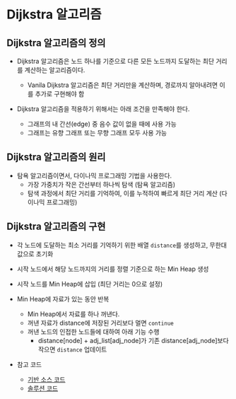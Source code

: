 # Dijkstra 알고리즘

## Dijkstra 알고리즘의 정의

- Dijkstra 알고리즘은 노드 하나를 기준으로 다른 모든 노드까지 도달하는 최단 거리를 계산하는 알고리즘이다.
  - Vanila Dijkstra 알고리즘은 최단 거리만을 계산하며, 경로까지 알아내려면 이를 추가로 구현해야 함
  
- Dijkstra 알고리즘을 적용하기 위해서는 아래 조건을 만족해야 한다.
  - 그래프의 내 간선(edge) 중 음수 값이 없을 때에 사용 가능
  - 그래프는 유향 그래프 또는 무향 그래프 모두 사용 가능

## Dijkstra 알고리즘의 원리

- 탐욕 알고리즘이면서, 다이나믹 프로그래밍 기법을 사용한다.
  - 가장 가중치가 작은 간선부터 하나씩 탐색 (탐욕 알고리즘)
  - 탐색 과정에서 최단 거리를 기억하여, 이를 누적하여 빠르게 최단 거리 계산 (다이나믹 프로그래밍)

## Dijkstra 알고리즘의 구현

- 각 노드에 도달하는 최소 거리를 기억하기 위한 배열 `distance`를 생성하고, 무한대 값으로 초기화
- 시작 노드에서 해당 노드까지의 거리를 정렬 기준으로 하는 Min Heap 생성
- 시작 노드를 Min Heap에 삽입 (최단 거리는 0으로 설정)
- Min Heap에 자료가 있는 동안 반복
  - Min Heap에서 자료를 하나 꺼낸다.
  - 꺼낸 자료가 distance에 저장된 거리보다 멀면 `continue`
  - 꺼낸 노드의 인접한 노드들에 대하여 아래 기능 수행
    - distance[node] + adj_list[adj_node]가 기존 distance[adj_node]보다 작으면 `distance` 업데이트

- 참고 코드
  - [기반 소스 코드](src/Before.java)
  - [솔루션 코드](src/After.java)
